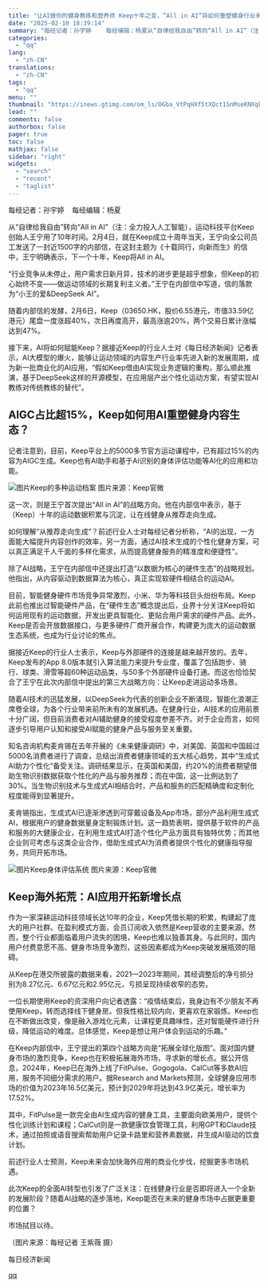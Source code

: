 ```yaml
---
title: "让AI做你的健身教练和营养师 Keep十年之变，“All in AI”将如何重塑健身行业未来？"
date: "2025-02-10 18:39:14"
summary: "每经记者：孙宇婷    每经编辑：杨夏从“自律给我自由”转向“All in AI”（注：全力投入人工..."
categories:
  - "qq"
lang:
  - "zh-CN"
translations:
  - "zh-CN"
tags:
  - "qq"
menu: ""
thumbnail: "https://inews.gtimg.com/om_ls/OGba_VtPqHXf5tXQct1SnMseKNXqkVAkdyvDrOBvDD5eAAA_640360/0"
lead: ""
comments: false
authorbox: false
pager: true
toc: false
mathjax: false
sidebar: "right"
widgets:
  - "search"
  - "recent"
  - "taglist"
---
```


每经记者：孙宇婷    每经编辑：杨夏

从“自律给我自由”转向“All in AI”（注：全力投入人工智能），运动科技平台Keep创始人王宁用了10年时间。2月4日，就在Keep成立十周年当天，王宁向全公司员工发送了一封近1500字的内部信，在这封主题为《十载同行，向新而生》的信中，王宁明确表示，下一个十年，Keep将All in AI。

“行业竞争从未停止，用户需求日新月异，技术的进步更是超乎想象，但Keep的初心始终不变——做运动领域的长期复利主义者。”王宁在内部信中写道，信的落款为“小王的爱&DeepSeek AI”。

随着内部信的发酵，2月6日，Keep（03650.HK，股价6.55港元，市值33.59亿港元）尾盘一度涨超40%，次日再度高开，最高涨逾20%，两个交易日累计涨幅达到47%。

接下来，AI将如何赋能Keep？据接近Keep的行业人士对《每日经济新闻》记者表示，AI大模型的爆火，能够让运动领域的内容生产行业率先进入新的发展周期，成为新一批商业化的AI应用，“假如Keep借由AI实现业务逻辑的重构，那么顺此推演，基于DeepSeek这样的开源模型，在应用层产出个性化运动方案，有望实现AI教练对传统教练的替代”。

AIGC占比超15%，Keep如何用AI重塑健身内容生态？
-----------------------------

记者注意到，目前，Keep平台上的5000多节官方运动课程中，已有超过15%的内容为AIGC生成。Keep也有AI助手和基于AI识别的身体评估功能等AI化的应用和功能。

![图片](https://inews.gtimg.com/om_bt/Oi0k7htIQDX83AxY17Kk-d8QPUP6zj3j2E7A6L6avE8LMAA/1000)Keep的多种运动档案 图片来源：Keep官微

这一次，则是王宁首次提出“All in AI”的战略方向。他在内部信中表示，基于（Keep）十年的运动数据积累与沉淀，让在线健身从推荐走向生成。

如何理解“从推荐走向生成”？前述行业人士对每经记者分析称，“AI的出现，一方面能大幅提升内容创作的效率，另一方面，通过AI技术生成的个性化健身方案，可以真正满足千人千面的多样化需求，从而提高健身服务的精准度和便捷性”。

除了AI战略，王宁在内部信中还提出打造“以数据为核心的硬件生态”的战略规划。他指出，从内容驱动到数据算法为核心，真正实现软硬件相结合的运动AI。

目前，智能健身硬件市场竞争异常激烈，小米、华为等科技巨头纷纷布局。Keep此前也推出过智能硬件产品，在“硬件生态”概念提出后，业界十分关注Keep将如何运用现有的运动数据，开发出更具智能化、更贴合用户需求的硬件产品。此外，Keep是否会开放数据接口，与更多硬件厂商开展合作，构建更为庞大的运动数据生态系统，也成为行业讨论的焦点。

据接近Keep的行业人士表示，Keep与外部硬件的连接是越来越开放的。去年，Keep发布的App 8.0版本就引入算法能力来提升专业度，覆盖了包括跑步、骑行、球类、滑雪等超60种运动品类，与50多个外部硬件设备打通。而这也恰恰契合了王宁在此次内部信中提出的第三大战略方向：让Keep走进运动多场景。

随着AI技术的迅猛发展，以DeepSeek为代表的创新企业不断涌现，智能化浪潮正席卷全球，为各个行业带来前所未有的发展机遇。在健身行业，AI技术的应用前景十分广阔，但目前消费者对AI辅助健身的接受程度参差不齐。对于企业而言，如何逐步引导用户认知和接受AI赋能的健身产品与服务至关重要。

知名咨询机构麦肯锡在去年开展的《未来健康调研》中，对美国、英国和中国超过5000名消费者进行了调查，总结出消费者健康领域的五大核心趋势，其中“生成式AI助力个性化”备受关注。调研结果显示，在英国和美国，约20%的消费者期望借助生物识别数据获取个性化的产品与服务推荐；而在中国，这一比例达到了30%。当生物识别技术与生成式AI相结合时，产品和服务的匹配精确度和定制化程度能得到显著提升。

麦肯锡指出，生成式AI已逐渐渗透到可穿戴设备及App市场，部分产品利用生成式AI，根据用户的健身数据量身定制锻炼计划。这一趋势表明，提供基于软件的产品和服务的大健康企业，在利用生成式AI打造个性化产品方面具有独特优势；而其他企业则可考虑与这类企业合作，借助生成式AI为消费者提供个性化的健康指导服务，共同开拓市场。

![图片](https://inews.gtimg.com/om_bt/OwXtVmAGhKcrd01_vwGYmCTLkdQL_VKGq3VNJ___RDQRMAA/641)Keep身体评估系统 图片来源：Keep官微

Keep海外拓荒：AI应用开拓新增长点
-------------------

作为一家深耕运动科技领域长达10年的企业，Keep凭借长期的积累，构建起了庞大的用户社群。在盈利模式方面，会员订阅收入依然是Keep营收的主要来源。然而，整个行业都面临着用户流失的困境，Keep也难以独善其身。与此同时，国内用户付费意愿不高、健身市场竞争激烈，这些因素都成为Keep突破发展瓶颈的阻碍。

从Keep在港交所披露的数据来看，2021—2023年期间，其经调整后的净亏损分别为8.27亿元、6.67亿元和2.95亿元，亏损呈现持续收窄的态势。

一位长期使用Keep的资深用户向记者透露：“疫情结束后，我身边有不少朋友不再使用Keep，转而选择线下健身房。但我性格比较内向，更喜欢在家锻炼。Keep也在不断做出改变，像是融入游戏化元素，让课程更具趣味性，还对智能硬件进行升级，降低运动的难度。总体感觉，Keep是想让用户体会到运动的乐趣。”

在Keep内部信中，王宁提出的第四个战略方向是“拓展全球化版图”。面对国内健身市场的激烈竞争，Keep也在积极拓展海外市场，寻求新的增长点。据公开信息，2024年，Keep已在海外上线了FitPulse、Gogogola、CalCut等多款AI应用，服务不同细分需求的用户。据Research and Markets预测，全球健身应用市场的价值为2023年16.5亿美元，预计到2029年将达到43.9亿美元，增长率为17.52%。

其中，FitPulse是一款完全由AI生成内容的健身工具，主要面向欧美用户，提供个性化训练计划和课程；CalCut则是一款健康饮食管理工具，利用GPT和Claude技术，通过拍照或语音搜索帮助用户记录卡路里和营养素数据，并生成AI驱动的饮食计划。

前述行业人士预测，Keep未来会加快海外应用的商业化步伐，挖掘更多市场机遇。

此次Keep的全面AI转型也引发了广泛关注：在线健身行业是否即将进入一个全新的发展阶段？随着AI战略的逐步落地，Keep能否在未来的健身市场中占据更重要的位置？

市场拭目以待。

（图片来源：每经记者 王紫薇 摄）

  

每日经济新闻

[qq](https://new.qq.com/rain/a/20250210A0764G00)
